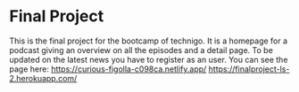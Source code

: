 # Final Project

This is the final project for the bootcamp of technigo. It is a homepage for a podcast giving an overview on all the episodes and a detail page. To be updated on the latest news you have to register as an user. You can see the page here:
https://curious-figolla-c098ca.netlify.app/
https://finalproject-ls-2.herokuapp.com/

